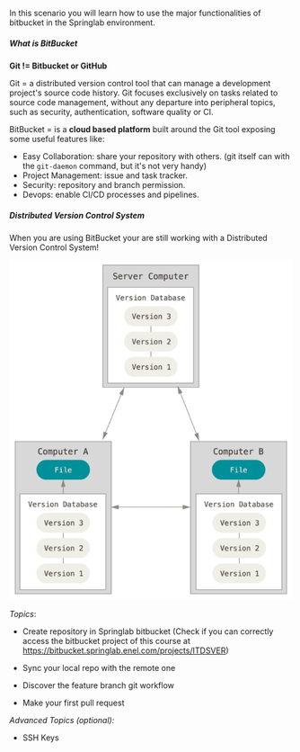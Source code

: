 In this scenario you will learn how to use the major functionalities of bitbucket in the Springlab environment.

##### What is BitBucket

**Git != Bitbucket or GitHub**

Git = a distributed version control tool that can manage a development project's source code history. Git focuses exclusively on tasks related to source code management, without any departure into peripheral topics, such as security, authentication, software quality or CI.

BitBucket = is a **cloud based platform** built around the Git tool exposing some useful features like:

* Easy Collaboration: share your repository with others. (git itself can with the `git-daemon` command, but it's not very handy)
* Project Management: issue and task tracker.
* Security: repository and branch permission.
* Devops: enable CI/CD processes and pipelines.


##### Distributed Version Control System

When you are using BitBucket your are still working with a Distributed Version Control System!

![](./assets/distributed_vcs.png)

*Topics*:

* Create repository in Springlab bitbucket (Check if you can correctly access the bitbucket project of this course at https://bitbucket.springlab.enel.com/projects/ITDSVER)

* Sync your local repo with the remote one

* Discover the feature branch git workflow

* Make your first pull request

*Advanced Topics (optional):*

* SSH Keys